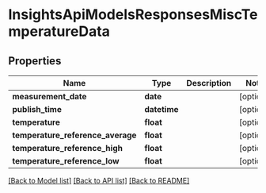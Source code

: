 # InsightsApiModelsResponsesMiscTemperatureData

## Properties
Name | Type | Description | Notes
------------ | ------------- | ------------- | -------------
**measurement_date** | **date** |  | [optional] 
**publish_time** | **datetime** |  | [optional] 
**temperature** | **float** |  | [optional] 
**temperature_reference_average** | **float** |  | [optional] 
**temperature_reference_high** | **float** |  | [optional] 
**temperature_reference_low** | **float** |  | [optional] 

[[Back to Model list]](../README.md#documentation-for-models) [[Back to API list]](../README.md#documentation-for-api-endpoints) [[Back to README]](../README.md)

